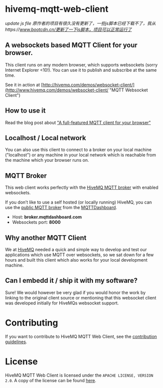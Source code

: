 hivemq-mqtt-web-client
======================

*update js file 原作者的项目有很久没有更新了，一些js脚本已经下载不了，我从https://www.bootcdn.cn/更新了一下js脚本，项目可以正常运行了*

## A websockets based MQTT Client for your browser.

This client runs on any modern browser, which supports websockets (sorry Internet Explorer <10!).
You can use it to publish and subscribe at the same time.

See it in action at [http://hivemq.com/demos/websocket-client/](http://www.hivemq.com/demos/websocket-client/ "MQTT Websocket Client")

## How to use it

Read the blog post about ["A full-featured MQTT client for your browser"](http://www.hivemq.com/full-featured-mqtt-client-browser/ "A full-featured MQTT client for your browser")


## Localhost / Local network

You can also use this client to connect to a broker on your local machine ("localhost") or any machine in your local network which is reachable from the machine which your browser runs on.



## MQTT Broker

This web client works perfectly with the [HiveMQ MQTT broker](https://www.hivemq.com/hivemq/ "HiveMQ MQTT Broker") with enabled websockets.

If you don’t like to use a self hosted (or locally running) HiveMQ, you can use the [public MQTT broker](http://www.hivemq.com/showcase/public-mqtt-broker/ "Public MQTT Server") from the [MQTTDashboard](http://www.mqttdashboard.com/ "MQTT Dashboard").

* Host: **broker.mqttdashboard.com**
* Websockets port: **8000**


## Why another MQTT Client

We at [HiveMQ](https://www.hivemq.com/ "HiveMQ") needed a quick and simple way to develop and test our applications which use MQTT over websockets, so we sat down for a few hours and built this client which also works for your local development machine.

## Can I embedd it / ship it with my software?

Sure! We would however be very glad if you would honor the work by linking to the original client source or mentioning that this websocket client was developed initially for HiveMQs websocket support. 

# Contributing

If you want to contribute to HiveMQ MQTT Web Client, see the [contribution guidelines](CONTRIBUTING.md).

# License

HiveMQ MQTT Web Client is licensed under the `APACHE LICENSE, VERSION 2.0`. A copy of the license can be found [here](LICENSE).

